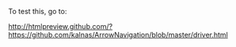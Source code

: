 To test this, go to:

http://htmlpreview.github.com/?https://github.com/kalnas/ArrowNavigation/blob/master/driver.html
